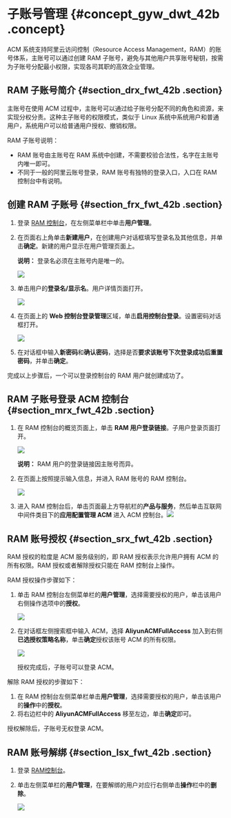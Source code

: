 # 子账号管理 {#concept_gyw_dwt_42b .concept}

ACM 系统支持阿里云访问控制（Resource Access Management，RAM）的账号体系，主账号可以通过创建 RAM 子账号，避免与其他用户共享账号秘钥，按需为子账号分配最小权限，实现各司其职的高效企业管理。

## RAM 子账号简介 {#section_drx_fwt_42b .section}

主账号在使用 ACM 过程中，主账号可以通过给子账号分配不同的角色和资源，来实现分权分责。这种主子账号的权限模式，类似于 Linux 系统中系统用户和普通用户，系统用户可以给普通用户授权、撤销权限。

RAM 子账号说明：

-   RAM 账号由主账号在 RAM 系统中创建，不需要校验合法性，名字在主账号内唯一即可。
-   不同于一般的阿里云账号登录，RAM 账号有独特的登录入口，入口在 RAM 控制台中有说明。

## 创建 RAM 子账号 {#section_frx_fwt_42b .section}

1.  登录 [RAM 控制台](https://ram.console.aliyun.com/)，在左侧菜单栏中单击**用户管理**。
2.  在页面右上角单击**新建用户**，在创建用户对话框填写登录名及其他信息，并单击**确定**。新建的用户显示在用户管理页面上。

    **说明：** 登录名必须在主账号内是唯一的。

    ![](http://aliware-images.oss-cn-hangzhou.aliyuncs.com/common/ram_db_create_user.png)

3.  单击用户的**登录名/显示名**。用户详情页面打开。

    ![](http://aliware-images.oss-cn-hangzhou.aliyuncs.com/common/ram_bt_enable_console_logon.png)

4.  在页面上的 **Web 控制台登录管理**区域，单击**启用控制台登录**。设置密码对话框打开。

    ![](http://aliware-images.oss-cn-hangzhou.aliyuncs.com/common/ram_db_enable_console_logon.png)

5.  在对话框中输入**新密码**和**确认密码**，选择是否**要求该账号下次登录成功后重置密码**，并单击**确定**。

完成以上步骤后，一个可以登录控制台的 RAM 用户就创建成功了。

## RAM 子账号登录 ACM 控制台 {#section_mrx_fwt_42b .section}

1.  在 RAM 控制台的概览页面上，单击 **RAM 用户登录链接**。子用户登录页面打开。

    ![](http://aliware-images.oss-cn-hangzhou.aliyuncs.com/common/ram_sc_ram_user_login.png)

    **说明：** RAM 用户的登录链接因主账号而异。

2.  在页面上按照提示输入信息，并进入 RAM 账号的 RAM 控制台。

    ![](http://aliware-images.oss-cn-hangzhou.aliyuncs.com/common/ram_pg_ram_user_login.png)

3.  进入 RAM 控制台后，单击页面最上方导航栏的**产品与服务**，然后单击互联网中间件类目下的**应用配置管理 ACM** 进入 ACM 控制台。![](http://acm-public.oss-cn-hangzhou.aliyuncs.com/userGuide/consoleEntrance.png)

## RAM 账号授权 {#section_srx_fwt_42b .section}

RAM 授权的粒度是 ACM 服务级别的，即 RAM 授权表示允许用户拥有 ACM 的所有权限。RAM 授权或者解除授权只能在 RAM 控制台上操作。

RAM 授权操作步骤如下：

1.  单击 RAM 控制台左侧菜单栏的**用户管理**，选择需要授权的用户，单击该用户右侧操作选项中的**授权**。

    ![](http://aliware-images.oss-cn-hangzhou.aliyuncs.com/common/ram_pg_users.png)

2.  在对话框左侧搜索框中输入 ACM，选择 **AliyunACMFullAccess** 加入到右侧**已选授权策略名称**，单击**确定**授权该账号 ACM 的所有权限。

    ![](http://aliware-images.oss-cn-hangzhou.aliyuncs.com/acms/dg_edit_role_authorization_policy.png)

    授权完成后，子账号可以登录 ACM。


解除 RAM 授权的步骤如下：

1.  在 RAM 控制台左侧菜单栏单击**用户管理**，选择需要授权的用户，单击该用户的**操作**中的**授权**。
2.  将右边栏中的 **AliyunACMFullAccess** 移至左边，单击**确定**即可。

授权解除后，子账号无权登录 ACM。

## RAM 账号解绑 {#section_lsx_fwt_42b .section}

1.  登录 [RAM控制台](https://ram.console.aliyun.com/#/overview)。
2.  单击左侧菜单栏的**用户管理**，在要解绑的用户对应行右侧单击**操作**栏中的**删除**。

    ![](http://aliware-images.oss-cn-hangzhou.aliyuncs.com/common/ram_pg_users.png)


